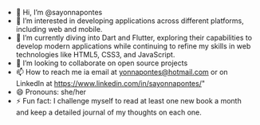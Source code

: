 - 👋 Hi, I’m @sayonnapontes
- 👀 I’m interested in developing applications across different platforms, including web and mobile.
- 🌱 I’m currently diving into Dart and Flutter, exploring their capabilities to develop modern applications while continuing to refine my skills in web technologies like HTML5, CSS3, and JavaScript.
- 💞️ I’m looking to collaborate on open source projects
- 📫 How to reach me ia email at yonnapontes@hotmail.com or on LinkedIn at https://www.linkedin.com/in/sayonnapontes/"
- 😄 Pronouns: she/her
- ⚡ Fun fact: I challenge myself to read at least one new book a month and keep a detailed journal of my thoughts on each one.

<!---
sayonnapontes/sayonnapontes is a ✨ special ✨ repository because its `README.md` (this file) appears on your GitHub profile.
You can click the Preview link to take a look at your changes.
--->
